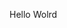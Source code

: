 Hello Wolrd





























































































































































































































































































































































































































































































































































































































































































































































































































































































































































































































































































































































































































































































































































































































































































































































































































































































































































































































































































































































































































































































































































































































































































































































































































































































































































































































































































































































































































































































































































































































































































